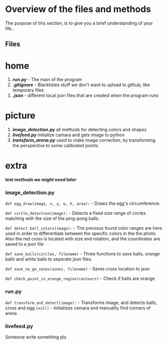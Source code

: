 # Overview of the files and methods
The purpose of this section, is to give you a brief understanding of your life..

## Files

# home
1. ***run.py*** - The main of the program  
2. ***.gitignore*** - Blacklistes stuff we don't want to upload to github, like temporary files
3. ***.json*** - different local json files that are created when the program runs

# picture
1. ***image_detection.py*** all methods for detecting colors and shapes  
2. ***livefeed.py*** initialize camara and gets image to python
3. ***transform_arena.py*** used to make image correction, by transforming the perspective to some calibrated points.  

# extra
***test methods we might need later***


### image_detection.py
`def egg_draw(image, x, y, w, h, area):` - Draws the egg's circumference.

`def circle_detection(image):` - Detects a fixed size range of circles matching with the size of the ping-pong balls.

`def detect_ball_colors(image):` - The previous found color ranges are here used in order to differentiate between the specific colors in the the photo. Also the red cross is located with size and rotation, and the coordinates are saved to a json file

`def save_balls(circles, filename)` - Three functions to save balls, orange balls and white balls to seperate json files.

`def save_no_go_zones(zones, filename)` - Saves cross location to json

`def check_point_in_orange_region(contours)` - Check if balls are orange

###  run.py
`def transform_and_detect(image):` - Transforms image, and detects balls, cross and egg
`init()` - Initializes camara and manuallly find corners of arena

### livefeed.py
Someone write something plz

